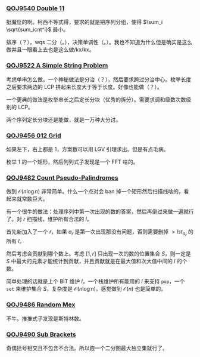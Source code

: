 ### [QOJ9540 Double 11](https://qoj.ac/contest/1821/problem/9540)

挺魔怔的啊。柯西不等式得，要求的就是把序列分组，使得 $\sum_i \sqrt{sum_icnt^i}$ 最小。

排序（？），wqs 二分（。），决策单调性（。）。我也不知道为什么但是确实是这么做并且一眼看上去也是这么做/kx/kx。

### [QOJ9522 A Simple String Problem](https://qoj.ac/contest/1817/problem/9522)

考虑单串怎么做。一个神秘做法是分治（？），然后要求跨过分治中心。枚举长度之后要求两边的 LCP 拼起来长度大于等于长度。好像也能做（？）。

一个更典的做法是枚举串长之后定长分块（优秀的拆分）。需要求调和级数次数级别的 LCP。

两个序列定长分块还是能做，就是一万种大分讨。

### [QOJ9456 012 Grid](https://qoj.ac/contest/1812/problem/9476)

如果左下，右上都是 $1$，方案数可以用 LGV 引理求出。但是有点毛病。

枚举 $1$ 的一个矩形，然后列列式子发现是一个 FFT 啥的。

### [QOJ9482 Count Pseudo-Palindromes](https://qoj.ac/contest/1812/problem/9482)

做到 $\mathcal O(n\log n)$ 非常简单。什么一个点对会 ban 掉一个矩形然后扫描线啥的，看起来就常数巨大。

有一个很牛的做法：处理序列中第一次出现的数的答案，然后再倒过来做一遍就行了。对 $r$ 扫描线，维护所有合法的 $l$。

首先新加入了一个 $r$，如果 $a_r$ 是第一次出现那没有问题，否则需要删掉 $>lst_{a_r}$ 的所有 $l$。

然后考虑会贡献到哪个数上。考虑 $[1,r]$ 只出现一次的数的位置集合 $S$，则一定是 $S$ 中最大的元素才能统计到贡献，并且贡献就是在最大值和次大值中间的 $l$ 的个数。

简单处理的话就是上个 BIT 维护 $l$，一个栈维护所有能用的 $l$ 来支持 `pop`，一个 `set` 来维护集合 $S$，复杂度是 $\mathcal O(n\log n)$。感觉做到 $\mathcal O(n)$ 也是简单的。

### [QOJ9486 Random Mex](https://qoj.ac/contest/1812/problem/9486)

不牛。推推式子发现是斯特林数。

### [QOJ9490 Sub Brackets](https://qoj.ac/contest/1812/problem/9490)

奇偶括号相交且不包含不合法。所以跑一个二分图最大独立集就行了。
